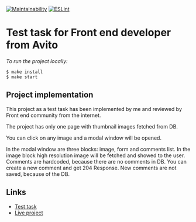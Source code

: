 [![Maintainability](https://api.codeclimate.com/v1/badges/903620390381de1be9c0/maintainability)](https://codeclimate.com/github/woaouh/gallery/maintainability) [![ESLint](https://github.com/woaouh/dozzy-pizza/workflows/ESLint/badge.svg)](https://github.com/woaouh/dozzy-pizza/actions)

# Test task for Front end developer from Avito

_To run the project locally:_

```
$ make install
$ make start
```

## Project implementation

This project as a test task has been implemented by me and reviewed by Front end community from the internet.

The project has only one page with thumbnail images fetched from DB.

You can click on any image and a modal window will be opened.

In the modal window are three blocks: image, form and comments list. In the image block high resolution image will be fetched and showed to the user. Comments are hardcoded, because there are no comments in DB. You can create a new comment and get 204 Response. New comments are not saved, because of the DB.

## Links

- [Test task](https://github.com/avito-tech/safedeal-frontend-trainee)
- [Live project](https://zealous-minsky-ae133a.netlify.app)
